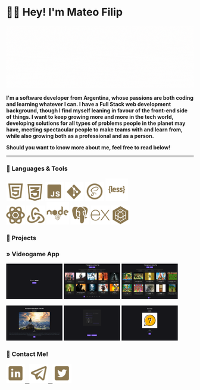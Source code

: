 # ✌🏻 Hey! I'm Mateo Filip

![Hello there! I'm Mateo](assets/BANNER.gif)

**I'm a software developer from Argentina, whose passions are both coding and learning whatever I can. I have a Full Stack web development background, though I find myself leaning in favour of the front-end side of things. I want to keep growing more and more in the tech world, developing solutions for all types of problems people in the planet may have, meeting spectacular people to make teams with and learn from, while also growing both as a professional and as a person.**

**Should you want to know more about me, feel free to read below!**

---

### 🍂 **Languages & Tools**

<p>
<img alt=HTML5 width=10% src='./assets/SVGs/HTML5.svg'>
<img alt=CSS3 width=9% src='./assets/SVGs/CSS3.svg'>
<img alt=JavaScript width=10% src='./assets/SVGs/JAVASCRIPT.svg'>
<img alt=Git width=10% src='./assets/SVGs/GIT.svg'>
<img alt=SASS width=10% src='./assets/SVGs/SASS.svg'>
<img alt=LESS width=12% src='./assets/SVGs/LESS.svg'>
<br>
<img alt=React width=10% src='./assets/SVGs/REACT.svg'>
<img alt=Redux width=10% src='./assets/SVGs/REDUX.svg'>
<img alt=Node.js width=12% height=12% src='./assets/SVGs/NODEJS.svg'>
<img alt=PostgreSQL width=10% src='./assets/SVGs/POSTGRESQL.svg'>
<img alt=Express.js width=10% src='./assets/SVGs/EXPRESSJS.svg'>
<img alt=Sequelize width=10% src='./assets/SVGs/SEQUELIZE.svg'>
<p>

### 🍂 **Projects**

### » Videogame App

<p>
<img alt='Landing Page' width=30% src='./assets/Projects/Landing Page.png'>
<img alt='Homepage' width=30% src='./assets/Projects/Homepage.png'>
<img alt='Searched Videogames' width=30% src='./assets/Projects/Searched Videogames.png'>
</p>
<p>
<img alt='Landing Page' width=30% src='./assets/Projects/Videogame Detail.png'>
<img alt='Landing Page' width=30% src='./assets/Projects/Videogame Creation Form.png'>
<img alt='Landing Page' width=30% src='./assets/Projects/Created Videogame.png'>
</p>

### 🍂 **Contact Me!**

<a href="https://www.linkedin.com/in/mateofilip"> <img alt=LinkedIn width=10% src='./assets/SVGs/LINKEDIN.svg'> &nbsp;
<a href="mailto:mateofernandofilip@gmail.com"><img alt=Mail width=10% src='./assets/SVGs/MAIL.svg'> &nbsp;
<a href="https://twitter.com/mateofilip_"><img alt=Mail width=10% src='./assets/SVGs/TWITTER.svg'>
